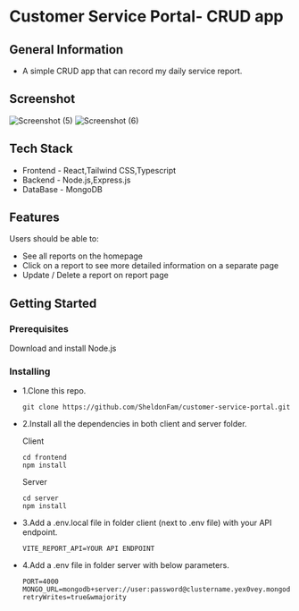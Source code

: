# Customer Service Portal- CRUD app

## General Information

- A simple CRUD app that can record my daily service report.

## Screenshot

![Screenshot (5)](https://user-images.githubusercontent.com/91144613/221530130-52442c14-eeea-476e-b103-a8f98df28f03.png)
![Screenshot (6)](https://user-images.githubusercontent.com/91144613/221530170-f9f8351e-13d1-456f-8882-2e8e0fb13397.png)

## Tech Stack

- Frontend - React,Tailwind CSS,Typescript
- Backend - Node.js,Express.js
- DataBase - MongoDB

## Features

Users should be able to:

- See all reports on the homepage
- Click on a report to see more detailed information on a separate page
- Update / Delete a report on report page

## Getting Started

### Prerequisites

Download and install Node.js

### Installing

- 1.Clone this repo.

  ```
  git clone https://github.com/SheldonFam/customer-service-portal.git
  ```

- 2.Install all the dependencies in both client and server folder.

  Client

  ```
  cd frontend
  npm install
  ```

  Server

  ```
  cd server
  npm install
  ```

- 3.Add a .env.local file in folder client (next to .env file) with your API endpoint.

  ```
  VITE_REPORT_API=YOUR API ENDPOINT
  ```

- 4.Add a .env file in folder server with below parameters.

  ```
  PORT=4000
  MONGO_URL=mongodb+server://user:password@clustername.yex0vey.mongodb.net/collectionname?retryWrites=true&wmajority
  ```
